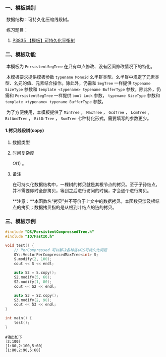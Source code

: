 ### 一、模板类别

​	数据结构：可持久化压缩线段树。

​	练习题目：

1. [P3835 【模板】可持久化平衡树](https://www.luogu.com.cn/problem/P3835)

### 二、模板功能


​		本模板为 `PersistentSegTree` 在只有单点修改、没有区间修改情况下的特化。

​		本模板要求提供模板参数 `typename Monoid` 幺半群类型。幺半群中规定了元素类型、幺元的值、元素结合操作。除此外，仍需和 `SegTree` 一样提供 `typename SizeType` 参数和 `template <typename> typename BufferType` 参数。除此外，仍需和 `PersistentSegTree` 一样提供 `bool Lock` 参数， `typename SizeType` 参数和 `template <typename> typename BufferType` 参数。

​		为了方便使用，本模板提供了 `MinTree` ， `MaxTree` ， `GcdTree` ， `LcmTree` ， `BitAndTree` ， `BitOrTree` ， `SumTree` 七种特化形式，需要填写的参数更少。

#### 1.拷贝线段树(copy)

1. 数据类型

2. 时间复杂度

    $O(1)$ 。

3. 备注

   在可持久化数据结构中，一棵树的拷贝就是其根节点的拷贝。至于子孙结点，并不需要即时全部拷贝，等到之后进行访问的时候，才会逐个进行拷贝。

   **注意：**本函数名“拷贝”并不等价于上文中的数据拷贝。本函数只涉及根结点的拷贝；数据拷贝指的是从根到叶结点的链的拷贝。
   

### 三、模板示例

```c++
#include "DS/PersistentCompressedTree.h"
#include "IO/FastIO.h"

void test() {
    // PerCompressed 可以解决各种各样的可持久化问题
    OY::VectorPerCompressedMaxTree<int> S;
    S.modify(2, 100);
    cout << S << endl;

    auto S2 = S.copy();
    S2.modify(5, 60);
    S2.modify(1, 80);
    cout << S2 << endl;

    auto S3 = S2.copy();
    S3.modify(2, 90);
    cout << S3 << endl;
}

int main() {
    test();
}
```

```
#输出如下
[2:100]
[1:80,2:100,5:60]
[1:80,2:90,5:60]

```

